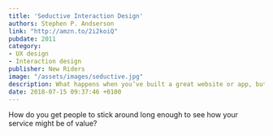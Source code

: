 ```yaml
---
title: 'Seductive Interaction Design'
authors: Stephen P. Andserson
link: "http://amzn.to/2i2koiQ"
pubdate: 2011
category:
- UX design
- Interaction design
publisher: New Riders
image: "/assets/images/seductive.jpg"
description: What happens when you’ve built a great website or app, but no one seems to care?
date: 2018-07-15 09:37:46 +0100
---
```


 How do you get people to stick around long enough to see how your service might be of value?